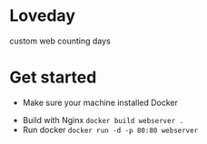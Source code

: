 # Loveday

custom web counting days

# Get started

- Make sure your machine installed Docker

* Build with Nginx
  `docker build webserver .`
* Run docker
  `docker run -d -p 80:80 webserver`
